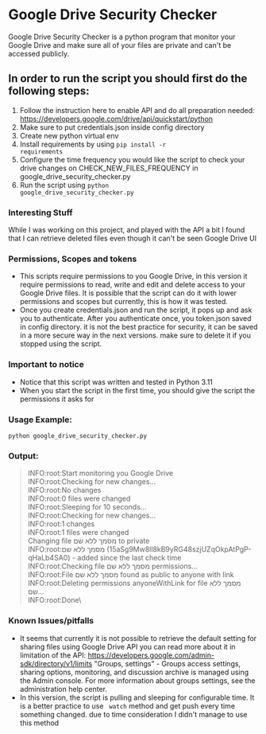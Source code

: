 # Google Drive Security Checker 
Google Drive Security Checker is a python program that monitor your Google Drive and make sure all of your
files are private and can't be accessed publicly.

## In order to run the script you should first do the following steps:
1. Follow the instruction here to enable API and do all preparation needed:
https://developers.google.com/drive/api/quickstart/python
2. Make sure to put credentials.json inside config directory
3. Create new python virtual env 
4. Install requirements by using <code>pip install -r requirements</code>
5. Configure the time frequency you would like the script to check your drive changes on CHECK_NEW_FILES_FREQUENCY 
in google_drive_security_checker.py
6. Run the script using <code>python google_drive_security_checker.py</code>

### Interesting Stuff 
While I was working on this project, and played with the API a bit I found that I can retrieve deleted files even
though it can't be seen Google Drive UI

### Permissions, Scopes and tokens
- This scripts require permissions to you Google Drive, in this version it require permissions to read, write and edit
and delete access to your Google Drive files. It is possible that the script can do it with lower permissions and scopes 
but currently, this is how it was tested.
- Once you create credentials.json and run the script, it pops up and ask you to authenticate.
After you authenticate once, you token.json saved in config directory. it is not the best practice for security, it
can be saved in a more secure way in the next versions. make sure to delete it if you stopped using the script.

### Important to notice
- Notice that this script was written and tested in Python 3.11
- When you start the script in the first time, you should give the script the permissions it asks for

### Usage Example:
<code>python google_drive_security_checker.py</code>

### Output:
>INFO:root:Start monitoring you Google Drive\
>INFO:root:Checking for new changes...\
>INFO:root:No changes\
>INFO:root:0 files were changed\
>INFO:root:Sleeping for 10 seconds...\
>INFO:root:Checking for new changes...\
>INFO:root:1 changes\
>INFO:root:1 files were changed\
>Changing file מסמך ללא שם to private\
>INFO:root:מסמך ללא שם (15aSg9Mw8ll8kB9yRG48szjUZqOkpAtPgP-qHaLb4SA0) - added since the last check time\
>INFO:root:Checking file מסמך ללא שם permissions... \
>INFO:root:File מסמך ללא שם found as public to anyone with link\
>INFO:root:Deleting permissions anyoneWithLink for file מסמך ללא שם...\
>INFO:root:Done\
</deblock>

### Known Issues/pitfalls
- It seems that currently it is not possible to retrieve the default setting for sharing files using Google Drive API
you can read more about it in limitation of the API:
https://developers.google.com/admin-sdk/directory/v1/limits
"Groups, settings" - Groups access settings, sharing options, monitoring, and discussion archive is managed using the 
Admin console. For more information about groups settings, see the administration help center.
- In this version, the script is pulling and sleeping for configurable time. It is a better practice to use 
<code> watch</code> method and get push every time something changed. due to time consideration I didn't manage to 
use this method
